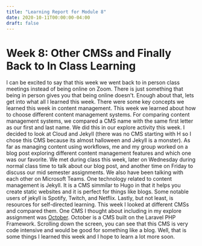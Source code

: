 ```yaml
---
title: "Learning Report for Module 8"
date: 2020-10-11T00:00:00-04:00
draft: false
---
```


Week 8: Other CMSs and Finally Back to In Class Learning
========================================================
I can be excited to say that this week we went back to in person class meetings instead of being online on Zoom. There is just something that being in person gives you that being online doesn't. Enough about that, lets get into what all I learned this week. There were some key concepts we learned this week in content management. This week we learned about how to choose different content management systems. For comparing content management systems, we compared a CMS name with the same first letter as our first and last name. We did this in our explore activity this week. I decided to look at Cloud and Jekyll (there was no CMS starting with H so I chose this CMS because its almost halloween and Jekyll is a monster). As far as managing content using workflows, me and my group worked on a blog post exploring different content management features and which one was our favorite. We met during class this week, later on Wednesday during normal class time to talk about our blog post, and another time on Friday to discuss our mid semester assignments. We also have been talking with each other on Microsoft Teams. One technology related to content management is Jekyll. It is a CMS simmilar to Hugo in that it helps you create static websites and it is perfect for things like blogs. Some notable users of jekyll is Spotify, Twitch, and Netflix. Lastly, but not least, is resources for self-directed learning. This week I looked at different CMSs and compared them. One CMS I thought about including in my explore assignment was [October]( https://octobercms.com/"October"). October is a CMS built on the Laravel PHP Framework. Scrolling down the screen, you can see that this CMS is very code intensive and would be good for something like a blog. Well, that is some things I learned this week and I hope to learn a lot more soon.
